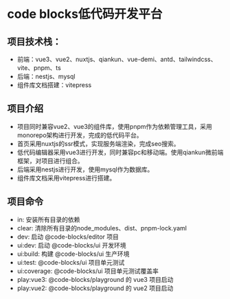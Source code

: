 # code blocks低代码开发平台

## 项目技术栈：

- 前端：vue3、vue2、nuxtjs、qiankun、vue-demi、antd、tailwindcss、vite、pnpm、ts
- 后端：nestjs、mysql
- 组件库文档搭建：vitepress

## 项目介绍

- 项目同时兼容vue2、vue3的组件库，使用pnpm作为依赖管理工具，采用monorepo架构进行开发，完成的低代码平台。
- 首页采用nuxtjs的ssr模式，实现服务端渲染，完成seo搜索。
- 低代码编辑器采用vue3进行开发，同时兼容pc和移动端。使用qiankun微前端框架，对项目进行组合。
- 后端采用nestjs进行开发，使用mysql作为数据库。
- 组件库文档采用vitepress进行搭建。

## 项目命令

- in: 安装所有目录的依赖
- clear: 清除所有目录的node_modules、dist、pnpm-lock.yaml
- dev: 启动 @code-blocks/editor 项目
- ui:dev: 启动 @code-blocks/ui 开发环境
- ui:build: 构建 @code-blocks/ui 生产环境
- ui:test: @code-blocks/ui 项目单元测试
- ui:coverage: @code-blocks/ui 项目单元测试覆盖率
- play:vue3: @code-blocks/playground 的 vue3 项目启动
- play:vue2: @code-blocks/playground 的 vue2 项目启动
